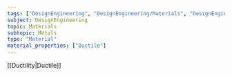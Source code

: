 ```yaml
---
tags: ["DesignEngineering", "DesignEngineering/Materials", "DesignEngineering/Materials/Metals", "DesignEngineering/Materials/Metals/Elements"]
subject: DesignEngineering
topic: Materials
subtopic: Metals
type: "Material"
material_properties: ["Ductile"]
---
```


[[Ductility|Ductile]]